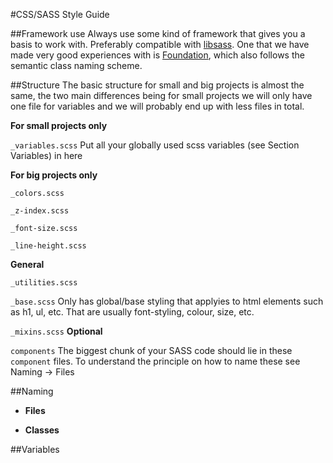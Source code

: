 #CSS/SASS Style Guide

##Framework use
Always use some kind of framework that gives you a basis to work with. Preferably compatible with [libsass](https://github.com/sass/libsass). One that we have made very good experiences with is [Foundation](https://github.com/zurb/foundation), which also follows the semantic class naming scheme.

##Structure
The basic structure for small and big projects is almost the same, the two main differences being for small projects we will only have one file for variables and we will probably end up with less files in total.

**For small projects only**

`_variables.scss`
Put all your globally used scss variables (see Section Variables) in here

**For big projects only**

`_colors.scss`

`_z-index.scss`

`_font-size.scss`

`_line-height.scss`

**General**

`_utilities.scss`

`_base.scss`
Only has global/base styling that applyies to html elements such as h1, ul, etc.
That are usually font-styling, colour, size, etc.

`_mixins.scss`
**Optional**

`components`
The biggest chunk of your SASS code should lie in these `component` files. To understand the principle on how to name these see Naming -> Files

##Naming
 * **Files**

 * **Classes**

 ##Variables

